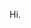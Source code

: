 <html lang="en">
	<head>
		<meta charset="utf-8">
		<meta http-equiv="X-UA-Compatible" content="IE=edge">
		<meta name="viewport" content="width=device-width, initial-scale=1">
		<link rel="stylesheet" href="bootstrap/dist/css/bootstrap.min.css" />
	</head>
	<body>
		<p>Hi.</p>
	</body>
</html>
